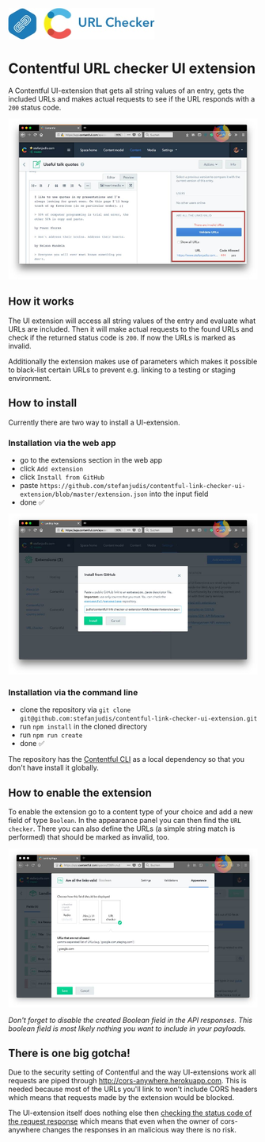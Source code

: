 ![header](./images/somewhat-logo.jpg)

# Contentful URL checker UI extension

A Contentful UI-extension that gets all string values of an entry, gets the included URLs and makes actual requests to see if the URL responds with a `200` status code.

![Link checker UI-extension in the Contentful interface](./images/screenshot.jpg)

## How it works

The UI extension will access all string values of the entry and evaluate what URLs are included. Then it will make actual requests to the found URLs and check if the returned status code is `200`. If now the URLs is marked as invalid.

Additionally the extension makes use of parameters which makes it possible to black-list certain URLs to prevent e.g. linking to a testing or staging environment.

## How to install

Currently there are two way to install a UI-extension.

### Installation via the web app

- go to the extensions section in the web app
- click `Add extension`
- click `Install from GitHub`
- paste `https://github.com/stefanjudis/contentful-link-checker-ui-extension/blob/master/extension.json` into the input field
- done ✅

![Install extension via GitHub dialog](./images/install-via-github.jpg)

### Installation via the command line

- clone the repository via `git clone git@github.com:stefanjudis/contentful-link-checker-ui-extension.git`
- run `npm install` in the cloned directory
- run `npm run create`
- done ✅

The repository has the [Contentful CLI](https://github.com/contentful/contentful-cli/) as a local dependency so that you don't have install it globally.

## How to enable the extension

To enable the extension go to a content type of your choice and add a new field of type `Boolean`. In the appearance panel you can then find the `URL checker`. There you can also define the URLs (a simple string match is performed) that should be marked as invalid, too.

![The appearance panel of a field in a content type](./images/appearance.jpg)

*Don't forget to disable the created Boolean field in the API responses. This boolean field is most likely nothing you want to include in your payloads.*

## There is one big gotcha!

Due to the security setting of Contentful and the way UI-extensions work all requests are piped through http://cors-anywhere.herokuapp.com. This is needed because most of the URLs you'll link to won't include CORS headers which means that requests made by the extension would be blocked.

The UI-extension itself does nothing else then [checking the status code of the request response](https://github.com/stefanjudis/contentful-link-checker-ui-extension/blob/master/index.html#L136) which means that even when the owner of cors-anywhere changes the responses in an malicious way there is no risk.